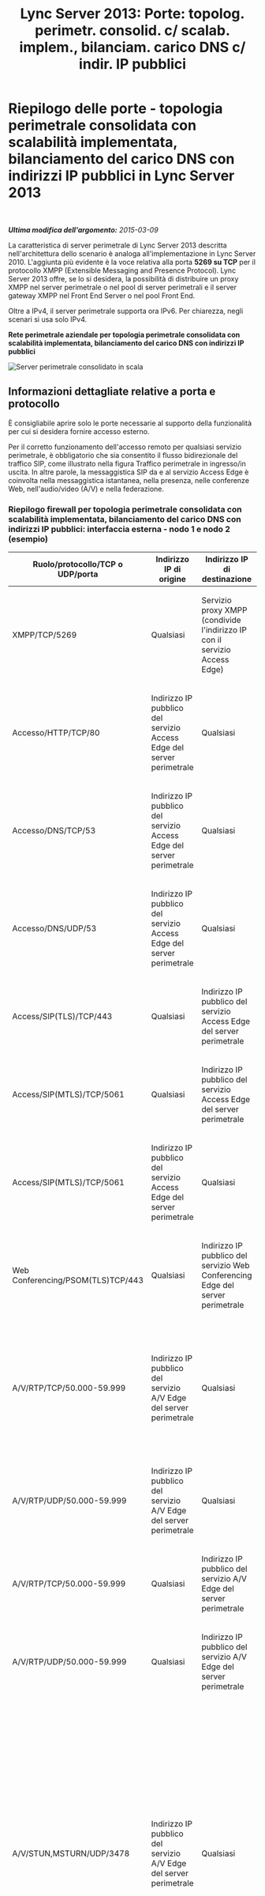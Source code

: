 ﻿---
title: "Lync Server 2013: Porte: topolog. perimetr. consolid. c/ scalab. implem., bilanciam. carico DNS c/ indir. IP pubblici"
TOCTitle: Riepilogo delle porte - topologia perimetrale consolidata con scalabilità implementata, bilanciamento del carico DNS con indirizzi IP pubblici
ms:assetid: f7cbd0f1-841d-4116-8d17-e9d991daa4a8
ms:mtpsurl: https://technet.microsoft.com/it-it/library/JJ205394(v=OCS.15)
ms:contentKeyID: 49302520
ms.date: 08/24/2015
mtps_version: v=OCS.15
ms.translationtype: HT
---

# Riepilogo delle porte - topologia perimetrale consolidata con scalabilità implementata, bilanciamento del carico DNS con indirizzi IP pubblici in Lync Server 2013

 

_**Ultima modifica dell'argomento:** 2015-03-09_

La caratteristica di server perimetrale di Lync Server 2013 descritta nell'architettura dello scenario è analoga all'implementazione in Lync Server 2010. L'aggiunta più evidente è la voce relativa alla porta **5269 su TCP** per il protocollo XMPP (Extensible Messaging and Presence Protocol). Lync Server 2013 offre, se lo si desidera, la possibilità di distribuire un proxy XMPP nel server perimetrale o nel pool di server perimetrali e il server gateway XMPP nel Front End Server o nel pool Front End.

Oltre a IPv4, il server perimetrale supporta ora IPv6. Per chiarezza, negli scenari si usa solo IPv4.

**Rete perimetrale aziendale per topologia perimetrale consolidata con scalabilità implementata, bilanciamento del carico DNS con indirizzi IP pubblici**

![Server perimetrale consolidato in scala](images/Gg412756.96f5a8f5-16d2-464d-b86e-7c7ecfc89ead(OCS.15).jpg "Server perimetrale consolidato in scala")

## Informazioni dettagliate relative a porta e protocollo

È consigliabile aprire solo le porte necessarie al supporto della funzionalità per cui si desidera fornire accesso esterno.

Per il corretto funzionamento dell'accesso remoto per qualsiasi servizio perimetrale, è obbligatorio che sia consentito il flusso bidirezionale del traffico SIP, come illustrato nella figura Traffico perimetrale in ingresso/in uscita. In altre parole, la messaggistica SIP da e al servizio Access Edge è coinvolta nella messaggistica istantanea, nella presenza, nelle conferenze Web, nell'audio/video (A/V) e nella federazione.

### Riepilogo firewall per topologia perimetrale consolidata con scalabilità implementata, bilanciamento del carico DNS con indirizzi IP pubblici: interfaccia esterna - nodo 1 e nodo 2 (esempio)

<table>
<colgroup>
<col style="width: 25%" />
<col style="width: 25%" />
<col style="width: 25%" />
<col style="width: 25%" />
</colgroup>
<thead>
<tr class="header">
<th>Ruolo/protocollo/TCP o UDP/porta</th>
<th>Indirizzo IP di origine</th>
<th>Indirizzo IP di destinazione</th>
<th>Note</th>
</tr>
</thead>
<tbody>
<tr class="odd">
<td><p>XMPP/TCP/5269</p></td>
<td><p>Qualsiasi</p></td>
<td><p>Servizio proxy XMPP (condivide l'indirizzo IP con il servizio Access Edge)</p></td>
<td><p>Il servizio proxy XMPP accetta traffico dai contatti XMPP nelle federazioni XMPP definite</p></td>
</tr>
<tr class="even">
<td><p>Accesso/HTTP/TCP/80</p></td>
<td><p>Indirizzo IP pubblico del servizio Access Edge del server perimetrale</p></td>
<td><p>Qualsiasi</p></td>
<td><p>Revoca certificato/Verifica e recupero CRL</p></td>
</tr>
<tr class="odd">
<td><p>Accesso/DNS/TCP/53</p></td>
<td><p>Indirizzo IP pubblico del servizio Access Edge del server perimetrale</p></td>
<td><p>Qualsiasi</p></td>
<td><p>Query DNS su TCP</p></td>
</tr>
<tr class="even">
<td><p>Accesso/DNS/UDP/53</p></td>
<td><p>Indirizzo IP pubblico del servizio Access Edge del server perimetrale</p></td>
<td><p>Qualsiasi</p></td>
<td><p>Query DNS su UDP</p></td>
</tr>
<tr class="odd">
<td><p>Access/SIP(TLS)/TCP/443</p></td>
<td><p>Qualsiasi</p></td>
<td><p>Indirizzo IP pubblico del servizio Access Edge del server perimetrale</p></td>
<td><p>Traffico SIP client-server per l'accesso utente esterno</p></td>
</tr>
<tr class="even">
<td><p>Access/SIP(MTLS)/TCP/5061</p></td>
<td><p>Qualsiasi</p></td>
<td><p>Indirizzo IP pubblico del servizio Access Edge del server perimetrale</p></td>
<td><p>Per connettività di messaggistica istantanea pubblica e federata con SIP</p></td>
</tr>
<tr class="odd">
<td><p>Access/SIP(MTLS)/TCP/5061</p></td>
<td><p>Indirizzo IP pubblico del servizio Access Edge del server perimetrale</p></td>
<td><p>Qualsiasi</p></td>
<td><p>Per connettività di messaggistica istantanea pubblica e federata con SIP</p></td>
</tr>
<tr class="even">
<td><p>Web Conferencing/PSOM(TLS)TCP/443</p></td>
<td><p>Qualsiasi</p></td>
<td><p>Indirizzo IP pubblico del servizio Web Conferencing Edge del server perimetrale</p></td>
<td><p>Contenuti multimediali Web Conferencing</p></td>
</tr>
<tr class="odd">
<td><p>A/V/RTP/TCP/50.000-59.999</p></td>
<td><p>Indirizzo IP pubblico del servizio A/V Edge del server perimetrale</p></td>
<td><p>Qualsiasi</p></td>
<td><p>Necessario per la federazione con partner che eseguono Office Communications Server 2007, Office Communications Server 2007 R2, Lync Server 2010 e Lync Server 2013.</p></td>
</tr>
<tr class="even">
<td><p>A/V/RTP/UDP/50.000-59.999</p></td>
<td><p>Indirizzo IP pubblico del servizio A/V Edge del server perimetrale</p></td>
<td><p>Qualsiasi</p></td>
<td><p>Necessario solo per la federazione con partner che eseguono Office Communications Server 2007.</p></td>
</tr>
<tr class="odd">
<td><p>A/V/RTP/TCP/50.000-59.999</p></td>
<td><p>Qualsiasi</p></td>
<td><p>Indirizzo IP pubblico del servizio A/V Edge del server perimetrale</p></td>
<td><p>Necessario solo per la federazione con partner che eseguono Office Communications Server 2007.</p></td>
</tr>
<tr class="even">
<td><p>A/V/RTP/UDP/50.000-59.999</p></td>
<td><p>Qualsiasi</p></td>
<td><p>Indirizzo IP pubblico del servizio A/V Edge del server perimetrale</p></td>
<td><p>Necessario solo per la federazione con partner che eseguono Office Communications Server 2007.</p></td>
</tr>
<tr class="odd">
<td><p>A/V/STUN,MSTURN/UDP/3478</p></td>
<td><p>Indirizzo IP pubblico del servizio A/V Edge del server perimetrale</p></td>
<td><p>Qualsiasi</p></td>
<td><p>La porta 3478 in uscita viene utilizzata per determinare la versione del server perimetrale con cui comunica Lync Server e anche per il traffico multimediale da un server perimetrale a un server perimetrale. Necessaria per la federazione con Lync Server 2010, Windows Live Messenger e Office Communications Server 2007 R2, nonché per la distribuzione di più pool di server perimetrali all'interno di un'azienda.</p></td>
</tr>
<tr class="even">
<td><p>A/V/STUN,MSTURN/UDP/3478</p></td>
<td><p>Qualsiasi</p></td>
<td><p>Indirizzo IP pubblico del servizio A/V Edge del server perimetrale</p></td>
<td><p>Negoziazione STUN/TURN dei candidati su UDP/3478</p></td>
</tr>
<tr class="odd">
<td><p>A/V/STUN,MSTURN/TCP/443</p></td>
<td><p>Qualsiasi</p></td>
<td><p>Indirizzo IP pubblico del servizio A/V Edge del server perimetrale</p></td>
<td><p>Negoziazione STUN/TURN dei candidati su UDP/443</p></td>
</tr>
<tr class="even">
<td><p>A/V/STUN,MSTURN/TCP/443</p></td>
<td><p>server perimetrale Servizio A/V Edge</p></td>
<td><p>Qualsiasi</p></td>
<td><p>Negoziazione STUN/TURN dei candidati su UDP/443</p></td>
</tr>
</tbody>
</table>


### Riepilogo firewall per topologia perimetrale consolidata con scalabilità implementata, bilanciamento del carico DNS con indirizzi IP pubblici: interfaccia interna - nodo 1 e nodo 2 (esempio)

<table>
<colgroup>
<col style="width: 25%" />
<col style="width: 25%" />
<col style="width: 25%" />
<col style="width: 25%" />
</colgroup>
<thead>
<tr class="header">
<th>Protocollo/TCP o UDP/porta</th>
<th>Indirizzo IP di origine</th>
<th>Indirizzo IP di destinazione</th>
<th>Commenti</th>
</tr>
</thead>
<tbody>
<tr class="odd">
<td><p>XMPP/MTLS/TCP/23456</p></td>
<td><p>Qualsiasi (può essere definito come indirizzo di Front End Server o indirizzo IP di pool Front End che esegue il servizio gateway XMPP)</p></td>
<td><p>Interfaccia interna server perimetrale</p></td>
<td><p>Traffico XMPP in uscita dal servizio gateway XMPP in esecuzione in Front End Server o in pool Front End</p></td>
</tr>
<tr class="even">
<td><p>SIP/MTLS/TCP/5061</p></td>
<td><p>Qualsiasi (può essere definito come Server Director, indirizzo IP di pool di server Director, Front End Server o indirizzo IP di pool Front End)</p></td>
<td><p>Interfaccia interna server perimetrale</p></td>
<td><p>Traffico SIP in uscita (da Server Director, indirizzo IP di pool di server Director, Front End Server o indirizzo IP di pool Front End) all'interfaccia interna di server perimetrale</p></td>
</tr>
<tr class="odd">
<td><p>SIP/MTLS/TCP/5061</p></td>
<td><p>Interfaccia interna server perimetrale</p></td>
<td><p>Qualsiasi (può essere definito come Server Director, indirizzo IP di pool di server Director, Front End Server o indirizzo IP di pool Front End)</p></td>
<td><p>Traffico SIP in ingresso (a Server Director, indirizzo IP di pool di server Director, Front End Server o indirizzo IP di pool Front End) dall'interfaccia interna di server perimetrale</p></td>
</tr>
<tr class="even">
<td><p>PSOM/MTLS/TCP/8057</p></td>
<td><p>Qualsiasi (può essere definito come indirizzo IP di Front End Server oppure ogni indirizzo IP di Front End Server in un pool Front End)</p></td>
<td><p>Interfaccia interna server perimetrale</p></td>
<td><p>Traffico delle conferenze Web da Front End Server oppure ogni Front End Server se si trova in un pool, all'interfaccia interna di server perimetrale</p></td>
</tr>
<tr class="odd">
<td><p>SIP/MTLS/TCP/5062</p></td>
<td><p>Qualsiasi (può essere definito come indirizzo IP del Front End Server, indirizzo IP del pool Front End o qualsiasi Survivable Branch Appliance o Survivable Branch Server che utilizza questo server perimetrale)</p></td>
<td><p>Interfaccia interna server perimetrale</p></td>
<td><p>Autenticazione degli utenti A/V (servizio di autenticazione A/V) dal Front End Server o dall'indirizzo IP del pool Front End oppure da qualsiasi Survivable Branch Appliance o Survivable Branch Server che utilizza questo server perimetrale</p></td>
</tr>
<tr class="even">
<td><p>STUN/MSTURN/UDP/3478</p></td>
<td><p>Qualsiasi</p></td>
<td><p>Interfaccia interna server perimetrale</p></td>
<td><p>Percorso preferito per trasferimenti multimediali A/V tra utenti interni ed esterni, Survivable Branch Appliance o Survivable Branch Server</p></td>
</tr>
<tr class="odd">
<td><p>STUN/MSTURN/TCP/443</p></td>
<td><p>Qualsiasi</p></td>
<td><p>Interfaccia interna server perimetrale</p></td>
<td><p>Percorso di fallback per il trasferimento multimediale A/V tra utenti interni ed esterni, Survivable Branch Appliance o Survivable Branch Server, se non è possibile stabilire la comunicazione UDP, viene utilizzato TCP per il trasferimento file e la condivisione desktop</p></td>
</tr>
<tr class="even">
<td><p>HTTPS/TCP/4443</p></td>
<td><p>Qualsiasi (può essere definito come indirizzo IP di Front End Server o pool che include archivio di gestione centrale)</p></td>
<td><p>Interfaccia interna server perimetrale</p></td>
<td><p>Replica delle modifiche da archivio di gestione centrale a server perimetrale</p></td>
</tr>
<tr class="odd">
<td><p>MTLS/TCP/50001</p></td>
<td><p>Qualsiasi</p></td>
<td><p>Interfaccia interna server perimetrale</p></td>
<td><p>Controller del servizio di registrazione centralizzato con i cmdlet di Lync Server Management Shell e del servizio di registrazione centralizzato, riga di comando ClsController (ClsController.exe) oppure comandi dell'agente (ClsAgent.exe) e raccolta log</p></td>
</tr>
<tr class="even">
<td><p>MTLS/TCP/50002</p></td>
<td><p>Qualsiasi</p></td>
<td><p>Interfaccia interna server perimetrale</p></td>
<td><p>Controller del servizio di registrazione centralizzato con i cmdlet di Lync Server Management Shell e del servizio di registrazione centralizzato, riga di comando ClsController (ClsController.exe) oppure comandi dell'agente (ClsAgent.exe) e raccolta log</p></td>
</tr>
<tr class="odd">
<td><p>MTLS/TCP/50003</p></td>
<td><p>Qualsiasi</p></td>
<td><p>Interfaccia interna server perimetrale</p></td>
<td><p>Controller del servizio di registrazione centralizzato con i cmdlet di Lync Server Management Shell e del servizio di registrazione centralizzato, riga di comando ClsController (ClsController.exe) oppure comandi dell'agente (ClsAgent.exe) e raccolta log</p></td>
</tr>
</tbody>
</table>


## Riepilogo firewall per la federazione


<table>
<colgroup>
<col style="width: 25%" />
<col style="width: 25%" />
<col style="width: 25%" />
<col style="width: 25%" />
</colgroup>
<thead>
<tr class="header">
<th>Ruolo/protocollo/TCP o UDP/porta</th>
<th>Indirizzo IP di origine</th>
<th>Indirizzo IP di destinazione</th>
<th>Note</th>
</tr>
</thead>
<tbody>
<tr class="odd">
<td><p>Access/SIP(MTLS)/TCP/5061</p></td>
<td><p>Indirizzo IP pubblico di servizio Access Edge</p></td>
<td><p>Qualsiasi</p></td>
<td><p>Per connettività di messaggistica istantanea pubblica e federata con SIP</p></td>
</tr>
</tbody>
</table>


## Riepilogo firewall - connettività per messaggistica istantanea pubblica


<table>
<colgroup>
<col style="width: 25%" />
<col style="width: 25%" />
<col style="width: 25%" />
<col style="width: 25%" />
</colgroup>
<thead>
<tr class="header">
<th>Ruolo/protocollo/TCP o UDP/porta</th>
<th>Indirizzo IP di origine</th>
<th>Indirizzo IP di destinazione</th>
<th>Note</th>
</tr>
</thead>
<tbody>
<tr class="odd">
<td><p>Access/SIP(MTLS)/TCP/5061</p></td>
<td><p>Partner per la connettività per messaggistica istantanea pubblica</p></td>
<td><p>servizio Access Edge del server perimetrale</p></td>
<td><p>Per connettività di messaggistica istantanea pubblica e federata con SIP</p></td>
</tr>
<tr class="even">
<td><p>Access/SIP(MTLS)/TCP/5061</p></td>
<td><p>servizio Access Edge del server perimetrale</p></td>
<td><p>Partner per la connettività per messaggistica istantanea pubblica</p></td>
<td><p>Per connettività di messaggistica istantanea pubblica e federata con SIP</p></td>
</tr>
<tr class="odd">
<td><p>Access/SIP(TLS)/TCP/443</p></td>
<td><p>Client</p></td>
<td><p>servizio Access Edge del server perimetrale</p></td>
<td><p>Traffico SIP client-server per l'accesso utente esterno</p></td>
</tr>
<tr class="even">
<td><p>A/V/RTP/TCP/50.000-59.999</p></td>
<td><p>servizio A/V Edge del server perimetrale</p></td>
<td><p>Client Live Messenger</p></td>
<td><p>Utilizzato per le sessioni A/V con Windows Live Messenger se è configurata la connettività per messaggistica istantanea pubblica.</p></td>
</tr>
<tr class="odd">
<td><p>A/V/STUN,MSTURN/UDP/3478</p></td>
<td><p>servizio A/V Edge del server perimetrale</p></td>
<td><p>Client Live Messenger</p></td>
<td><p>Obbligatorio per la connettività per messaggistica istantanea pubblica con Windows Live Messenger</p></td>
</tr>
<tr class="even">
<td><p>A/V/STUN,MSTURN/UDP/3478</p></td>
<td><p>Client Live Messenger</p></td>
<td><p>servizio A/V Edge del server perimetrale</p></td>
<td><p>Obbligatorio per la connettività per messaggistica istantanea pubblica con Windows Live Messenger</p></td>
</tr>
</tbody>
</table>


## Riepilogo firewall per XMPP (Extensible Messaging and Presence Protocol)


<table>
<colgroup>
<col style="width: 25%" />
<col style="width: 25%" />
<col style="width: 25%" />
<col style="width: 25%" />
</colgroup>
<thead>
<tr class="header">
<th>Protocollo/TCP o UDP/porta</th>
<th>Origine (indirizzo IP)</th>
<th>Destinazione (indirizzo IP)</th>
<th>Commenti</th>
</tr>
</thead>
<tbody>
<tr class="odd">
<td><p>XMPP/TCP/5269</p></td>
<td><p>Qualsiasi</p></td>
<td><p>Indirizzo IP dell'interfaccia di server perimetrale  servizio Access Edge</p></td>
<td><p>Porta di comunicazione standard da server a server per XMPP. Consente la comunicazione al proxy XMPP di server perimetrale dai partner XMPP federati</p></td>
</tr>
<tr class="even">
<td><p>XMPP/TCP/5269</p></td>
<td><p>Indirizzo IP dell'interfaccia di server perimetrale  servizio Access Edge</p></td>
<td><p>Qualsiasi</p></td>
<td><p>Porta di comunicazione standard da server a server per XMPP. Consente la comunicazione dal proxy XMPP di server perimetrale ai partner XMPP federati</p></td>
</tr>
<tr class="odd">
<td><p>XMPP/MTLS/TCP/23456</p></td>
<td><p>Qualsiasi</p></td>
<td><p>Ogni IP dell'interfaccia interna di server perimetrale</p></td>
<td><p>Traffico XMPP interno dal gateway XMPP nel Front End Server o pool Front End all'indirizzo IP di server perimetrale o all'indirizzo IP interno di ogni membro del pool di server perimetrali</p></td>
</tr>
</tbody>
</table>

